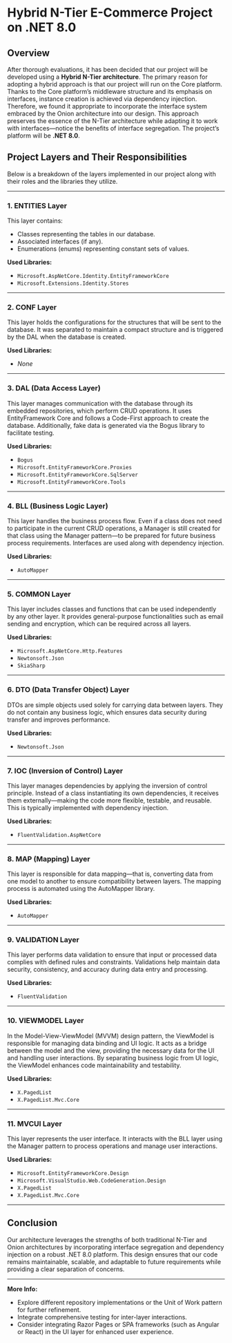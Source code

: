 # Hybrid N-Tier E-Commerce Project on .NET 8.0

## Overview

After thorough evaluations, it has been decided that our project will be developed using a **Hybrid N-Tier architecture**. The primary reason for adopting a hybrid approach is that our project will run on the Core platform. Thanks to the Core platform’s middleware structure and its emphasis on interfaces, instance creation is achieved via dependency injection. Therefore, we found it appropriate to incorporate the interface system embraced by the Onion architecture into our design. This approach preserves the essence of the N-Tier architecture while adapting it to work with interfaces—notice the benefits of interface segregation. The project’s platform will be **.NET 8.0**.

## Project Layers and Their Responsibilities

Below is a breakdown of the layers implemented in our project along with their roles and the libraries they utilize.

---

### 1. **ENTITIES Layer**

This layer contains:
- Classes representing the tables in our database.
- Associated interfaces (if any).
- Enumerations (enums) representing constant sets of values.

**Used Libraries:**
- `Microsoft.AspNetCore.Identity.EntityFrameworkCore`
- `Microsoft.Extensions.Identity.Stores`

---

### 2. **CONF Layer**

This layer holds the configurations for the structures that will be sent to the database. It was separated to maintain a compact structure and is triggered by the DAL when the database is created.

**Used Libraries:**
- *None*

---

### 3. **DAL (Data Access Layer)**

This layer manages communication with the database through its embedded repositories, which perform CRUD operations. It uses EntityFramework Core and follows a Code-First approach to create the database. Additionally, fake data is generated via the Bogus library to facilitate testing.

**Used Libraries:**
- `Bogus`
- `Microsoft.EntityFrameworkCore.Proxies`
- `Microsoft.EntityFrameworkCore.SqlServer`
- `Microsoft.EntityFrameworkCore.Tools`

---

### 4. **BLL (Business Logic Layer)**

This layer handles the business process flow. Even if a class does not need to participate in the current CRUD operations, a Manager is still created for that class using the Manager pattern—to be prepared for future business process requirements. Interfaces are used along with dependency injection.

**Used Libraries:**
- `AutoMapper`

---

### 5. **COMMON Layer**

This layer includes classes and functions that can be used independently by any other layer. It provides general-purpose functionalities such as email sending and encryption, which can be required across all layers.

**Used Libraries:**
- `Microsoft.AspNetCore.Http.Features`
- `Newtonsoft.Json`
- `SkiaSharp`

---

### 6. **DTO (Data Transfer Object) Layer**

DTOs are simple objects used solely for carrying data between layers. They do not contain any business logic, which ensures data security during transfer and improves performance.

**Used Libraries:**
- `Newtonsoft.Json`

---

### 7. **IOC (Inversion of Control) Layer**

This layer manages dependencies by applying the inversion of control principle. Instead of a class instantiating its own dependencies, it receives them externally—making the code more flexible, testable, and reusable. This is typically implemented with dependency injection.

**Used Libraries:**
- `FluentValidation.AspNetCore`

---

### 8. **MAP (Mapping) Layer**

This layer is responsible for data mapping—that is, converting data from one model to another to ensure compatibility between layers. The mapping process is automated using the AutoMapper library.

**Used Libraries:**
- `AutoMapper`

---

### 9. **VALIDATION Layer**

This layer performs data validation to ensure that input or processed data complies with defined rules and constraints. Validations help maintain data security, consistency, and accuracy during data entry and processing.

**Used Libraries:**
- `FluentValidation`

---

### 10. **VIEWMODEL Layer**

In the Model-View-ViewModel (MVVM) design pattern, the ViewModel is responsible for managing data binding and UI logic. It acts as a bridge between the model and the view, providing the necessary data for the UI and handling user interactions. By separating business logic from UI logic, the ViewModel enhances code maintainability and testability.

**Used Libraries:**
- `X.PagedList`
- `X.PagedList.Mvc.Core`

---

### 11. **MVCUI Layer**

This layer represents the user interface. It interacts with the BLL layer using the Manager pattern to process operations and manage user interactions.

**Used Libraries:**
- `Microsoft.EntityFrameworkCore.Design`
- `Microsoft.VisualStudio.Web.CodeGeneration.Design`
- `X.PagedList`
- `X.PagedList.Mvc.Core`

---

## Conclusion

Our architecture leverages the strengths of both traditional N-Tier and Onion architectures by incorporating interface segregation and dependency injection on a robust .NET 8.0 platform. This design ensures that our code remains maintainable, scalable, and adaptable to future requirements while providing a clear separation of concerns.

---

**More Info:**

- Explore different repository implementations or the Unit of Work pattern for further refinement.
- Integrate comprehensive testing for inter-layer interactions.
- Consider integrating Razor Pages or SPA frameworks (such as Angular or React) in the UI layer for enhanced user experience.
